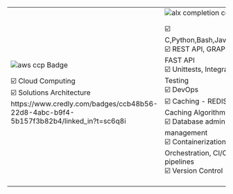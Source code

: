 <table align="center">
<tr>
<!--     <td align="center" width="200" height="300">
        <img src="https://seeklogo.com/images/H/html5-without-wordmark-color-logo-14D252D878-seeklogo.com.png" width="45" height="45" alt="HTML" />
      <br>HTML
    </td> -->
    <td align="left" width="220" height="170">
        <img src="https://imgur.com/4AlvAbl.png" alt="aws ccp Badge" />
      <br> 
      <p align="left"> ☑️ Cloud Computing <br> ☑️ Solutions Architecture <br> https://www.credly.com/badges/ccb48b56-22d8-4abc-b9f4-5b157f3b82b4/linked_in?t=sc6q8i </p>
    </td>
        
   <td align="left" width="440" height="170">
        <img src="https://i.imgur.com/Cqitv3e.png" alt="alx completion cert" />
      <br> 
      <p 
              align="left" style="font-size: 16px;"> ☑️ C,Python,Bash,Javascript <br> ☑️ REST API, GRAPH QL, FAST API <br> ☑️ Unittests, Integration Testing <br> ☑️ DevOps <br> ☑️ Caching - REDIS, Caching Algorithms <br> ☑️ Database admin and management <br> ☑️ Containerization, Orchestration, CI/CD pipelines <br>  ☑️ Version Control - Git 
      </p>
    </td>

<td align="center" width="220" height="170">
        <img src="https://imgur.com/MCF8D0N.png" alt="aws CAA Badge" />
        <p align="left"> ☑️ Security & Compliance <br> ☑️ Cost Management <br> ☑️ Performance & Scalability <br> ☑️ Architecture & Design <br> ☑️ Migration & Deployment <br> ☑️ DR and HA </p>
    </td>
    
</tr>

<table align="center">
<tr>
 
      
</tr>

